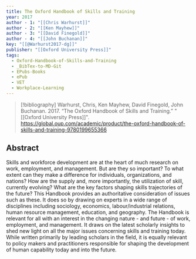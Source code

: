 ```yaml
---
title: The Oxford Handbook of Skills and Training
year: 2017
author - 1: "[[Chris Warhurst]]"
author - 2: "[[Ken Mayhew]]"
author - 3: "[[David Finegold]]"
author - 4: "[[John Buchanan]]"
key: "[[@Warhurst2017-dg]]"
publisher: "[[Oxford University Press]]"
tags:
  - Oxford-Handbook-of-Skills-and-Training
  - _BibTex-to-MD-Git
  - EPubs-Books
  - ePub
  - VET
  - Workplace-Learning
---
```


> [!bibliography]
> Warhurst, Chris, Ken Mayhew, David Finegold, John Buchanan. 2017. “The Oxford Handbook of Skills and Training.” "[[Oxford University Press]]". https://global.oup.com/academic/product/the-oxford-handbook-of-skills-and-training-9780199655366

## Abstract
Skills and workforce development are at the heart of much research on work, employment, and management. But are they so important? To what extent can they make a difference for individuals, organizations, and nations? How are the supply and, more importantly, the utilization of skill, currently evolving? What are the key factors shaping skills trajectories of the future? This Handbook provides an authoritative consideration of issues such as these. It does so by drawing on experts in a wide range of disciplines including sociology, economics, labour/industrial relations, human resource management, education, and geography. The Handbook is relevant for all with an interest in the changing nature - and future - of work, employment, and management. It draws on the latest scholarly insights to shed new light on all the major issues concerning skills and training today. While written primarily by leading scholars in the field, it is equally relevant to policy makers and practitioners responsible for shaping the development of human capability today and into the future.